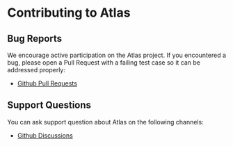 # Contributing to Atlas

## Bug Reports

We encourage active participation on the Atlas project. If you encountered a bug, please open a Pull
Request with a failing test case so it can be addressed properly:

- [Github Pull Requests](https://github.com/atlasland/atlas/pulls)

## Support Questions

You can ask support question about Atlas on the following channels:

- [Github Discussions](https://github.com/atlasland/atlas/discussions)
